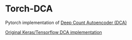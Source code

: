 # Torch-DCA

Pytorch implementation of [Deep Count Autoencoder (DCA)](https://www.nature.com/articles/s41467-018-07931-2)

[Original Keras/Tensorflow DCA implementation](https://github.com/theislab/dca)
